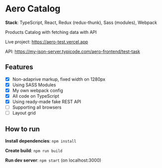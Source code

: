 # Aero Catalog

**Stack**: TypeScript, React, Redux (redux-thunk), Sass (modules), Webpack

Products Catalog with fetching data with API

Live project: https://aero-test.vercel.app

API: https://my-json-server.typicode.com/aero-frontend/test-task

## Features

- [x] Non-adaprive markup, fixed width on 1280px
- [x] Using SASS Modules
- [x] My own webpack config
- [x] All code on TypeScript
- [x] Using ready-made fake REST API
- [ ] Supporting all browsers
- [ ] Layout grid

## How to run

**Install dependencies**: `npm install`

**Create build**: `npm run build`

**Run dev server**: `npm start` (on localhost:3000)
